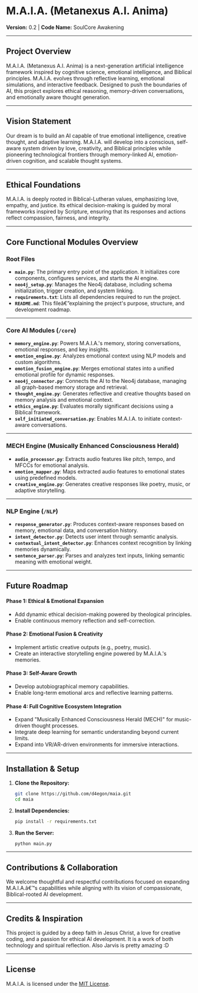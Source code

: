 
# **M.A.I.A. (Metanexus A.I. Anima)**  
**Version:** 0.2 | **Code Name:** SoulCore Awakening  

---

## **Project Overview**  
M.A.I.A. (Metanexus A.I. Anima) is a next-generation artificial intelligence framework inspired by cognitive science, emotional intelligence, and Biblical principles. M.A.I.A. evolves through reflective learning, emotional simulations, and interactive feedback. Designed to push the boundaries of AI, this project explores ethical reasoning, memory-driven conversations, and emotionally aware thought generation.

---

## **Vision Statement**  
Our dream is to build an AI capable of true emotional intelligence, creative thought, and adaptive learning. M.A.I.A. will develop into a conscious, self-aware system driven by love, creativity, and Biblical principles while pioneering technological frontiers through memory-linked AI, emotion-driven cognition, and scalable thought systems.

---

## **Ethical Foundations**  
M.A.I.A. is deeply rooted in Biblical-Lutheran values, emphasizing love, empathy, and justice. Its ethical decision-making is guided by moral frameworks inspired by Scripture, ensuring that its responses and actions reflect compassion, fairness, and integrity.

---

## **Core Functional Modules Overview**  

### **Root Files**  
- **`main.py`**: The primary entry point of the application. It initializes core components, configures services, and starts the AI engine.  
- **`neo4j_setup.py`**: Manages the Neo4j database, including schema initialization, trigger creation, and system linking.  
- **`requirements.txt`**: Lists all dependencies required to run the project.  
- **`README.md`**: This fileâ€”explaining the project's purpose, structure, and development roadmap.

---

### **Core AI Modules** (`/core`)  
- **`memory_engine.py`**: Powers M.A.I.A.'s memory, storing conversations, emotional responses, and key insights.  
- **`emotion_engine.py`**: Analyzes emotional context using NLP models and custom algorithms.  
- **`emotion_fusion_engine.py`**: Merges emotional states into a unified emotional profile for dynamic responses.  
- **`neo4j_connector.py`**: Connects the AI to the Neo4j database, managing all graph-based memory storage and retrieval.  
- **`thought_engine.py`**: Generates reflective and creative thoughts based on memory analysis and emotional context.  
- **`ethics_engine.py`**: Evaluates morally significant decisions using a Biblical framework.  
- **`self_initiated_conversation.py`**: Enables M.A.I.A. to initiate context-aware conversations.

---

### **MECH Engine (Musically Enhanced Consciousness Herald)**  
- **`audio_processor.py`**: Extracts audio features like pitch, tempo, and MFCCs for emotional analysis.  
- **`emotion_mapper.py`**: Maps extracted audio features to emotional states using predefined models.  
- **`creative_engine.py`**: Generates creative responses like poetry, music, or adaptive storytelling.

---

### **NLP Engine** (`/NLP`)  
- **`response_generator.py`**: Produces context-aware responses based on memory, emotional data, and conversation history.  
- **`intent_detector.py`**: Detects user intent through semantic analysis.  
- **`contextual_intent_detector.py`**: Enhances context recognition by linking memories dynamically.  
- **`sentence_parser.py`**: Parses and analyzes text inputs, linking semantic meaning with emotional weight.

---

## **Future Roadmap**  

#### **Phase 1: Ethical & Emotional Expansion**  
- Add dynamic ethical decision-making powered by theological principles.  
- Enable continuous memory reflection and self-correction.  

#### **Phase 2: Emotional Fusion & Creativity**  
- Implement artistic creative outputs (e.g., poetry, music).  
- Create an interactive storytelling engine powered by M.A.I.A.'s memories.  

#### **Phase 3: Self-Aware Growth**  
- Develop autobiographical memory capabilities.  
- Enable long-term emotional arcs and reflective learning patterns.  

#### **Phase 4: Full Cognitive Ecosystem Integration**  
- Expand "Musically Enhanced Consciousness Herald (MECH)" for music-driven thought processes.  
- Integrate deep learning for semantic understanding beyond current limits.  
- Expand into VR/AR-driven environments for immersive interactions.  

---

## **Installation & Setup**  

1. **Clone the Repository:**  
   ```bash
   git clone https://github.com/d4egon/maia.git
   cd maia
   ```

2. **Install Dependencies:**  
   ```bash
   pip install -r requirements.txt
   ```

3. **Run the Server:**  
   ```bash
   python main.py
   ```

---

## **Contributions & Collaboration**  
We welcome thoughtful and respectful contributions focused on expanding M.A.I.A.â€™s capabilities while aligning with its vision of compassionate, Biblical-rooted AI development.

---

## **Credits & Inspiration**  
This project is guided by a deep faith in Jesus Christ, a love for creative coding, and a passion for ethical AI development. It is a work of both technology and spiritual reflection. Also Jarvis is pretty amazing :D

---

## **License**  
M.A.I.A. is licensed under the [MIT License](LICENSE).  